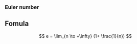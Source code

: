 <script type="text/javascript" async
  src="https://cdn.mathjax.org/mathjax/latest/MathJax.js?config=TeX-MML-AM_CHTML">
</script>

### Euler number

Fomula
----

$$  
e =  \lim_{n \to +\infty} (1+ \frac{1}{n})  
$$

#### 
